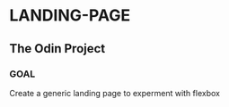 # LANDING-PAGE
## The Odin Project

### GOAL
Create a generic landing page to experment with flexbox